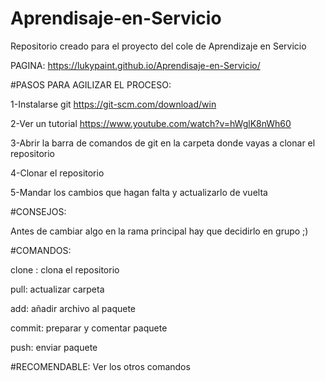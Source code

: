 # Aprendisaje-en-Servicio
Repositorio creado para el proyecto del cole de Aprendizaje en Servicio

PAGINA: https://lukypaint.github.io/Aprendisaje-en-Servicio/


#PASOS PARA AGILIZAR EL PROCESO:

1-Instalarse git https://git-scm.com/download/win

2-Ver un tutorial https://www.youtube.com/watch?v=hWglK8nWh60

3-Abrir la barra de comandos de git en la carpeta donde vayas a clonar el repositorio

4-Clonar el repositorio

5-Mandar los cambios que hagan falta y actualizarlo de vuelta


#CONSEJOS:

Antes de cambiar algo en la rama principal hay que decidirlo en grupo ;)

#COMANDOS:

clone <url del proyecto>: clona el repositorio
  
pull: actualizar carpeta
  
add: añadir archivo al paquete
  
commit: preparar y comentar paquete
  
push: enviar paquete

#RECOMENDABLE: Ver los otros comandos
